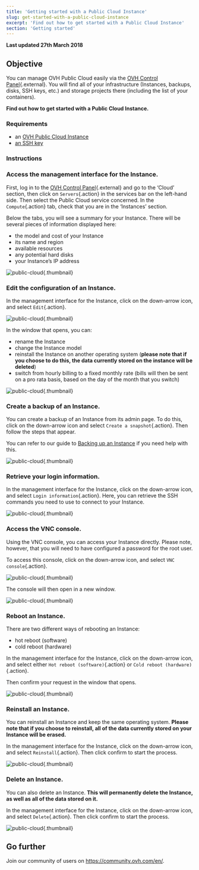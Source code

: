 ```yaml
---
title: 'Getting started with a Public Cloud Instance'
slug: get-started-with-a-public-cloud-instance
excerpt: 'Find out how to get started with a Public Cloud Instance'
section: 'Getting started'
---
```


**Last updated 27th March 2018**

## Objective

You can manage OVH Public Cloud easily via the [OVH Control Panel](https://www.ovh.com/auth/?action=gotomanager){.external}. You will find all of your infrastructure (Instances, backups, disks, SSH keys, etc.) and storage projects there (including the list of your containers).

**Find out how to get started with a Public Cloud Instance.**

### Requirements

- an [OVH Public Cloud Instance](../create_an_instance_in_your_ovh_customer_account/)
- [an SSH key](../create-ssh-keys/)

### Instructions

### Access the management interface for the Instance.

First, log in to the [OVH Control Panel](https://www.ovh.com/auth/?action=gotomanager){.external} and go to the ‘Cloud’ section, then click on `Servers`{.action} in the services bar on the left-hand side. Then select the Public Cloud service concerned. In the `Compute`{.action} tab, check that you are in the ‘Instances’ section.

Below the tabs, you will see a summary for your Instance. There will be several pieces of information displayed here:

- the model and cost of your Instance
- its name and region
- available resources
- any potential hard disks
- your Instance’s IP address

![public-cloud](images/3415-2.png){.thumbnail}

### Edit the configuration of an Instance.

In the management interface for the Instance, click on the down-arrow icon, and select `Edit`{.action}.

![public-cloud](images/3481-2.png){.thumbnail}

In the window that opens, you can:

- rename the Instance
- change the Instance model 
- reinstall the Instance on another operating system (**please note that if you choose to do this, the data currently stored on the instance will be deleted**)
- switch from hourly billing to a fixed monthly rate (bills will then be sent on a pro rata basis, based on the day of the month that you switch)

![public-cloud](images/3481-3.png){.thumbnail}

### Create a backup of an Instance.

You can create a backup of an Instance from its admin page.  To do this, click on the down-arrow icon and select `Create a snapshot`{.action}. Then follow the steps that appear.

You can refer to our guide to [Backing up an Instance](../back-up-instance/) if you need help with this. 

![public-cloud](images/3481-4.png){.thumbnail}

### Retrieve your login information.

In the management interface for the Instance, click on the down-arrow icon, and select `Login information`{.action}. Here, you can retrieve the SSH commands you need to use to connect to your Instance.

![public-cloud](images/3484-2.png){.thumbnail}

### Access the VNC console.

Using the VNC console, you can access your Instance directly. Please note, however, that you will need to have configured a password for the root user.

To access this console, click on the down-arrow icon, and select `VNC console`{.action}.

![public-cloud](images/3484-3.png){.thumbnail}

The console will then open in a new window. 

![public-cloud](images/3484-4.png){.thumbnail}

### Reboot an Instance.

There are two different ways of rebooting an Instance:

- hot reboot (software)
- cold reboot (hardware)

In the management interface for the Instance, click on the down-arrow icon, and select either `Hot reboot (software)`{.action} or `Cold reboot (hardware)`{.action}.

Then confirm your request in the window that opens.

![public-cloud](images/3484-5.png){.thumbnail}

### Reinstall an Instance.

You can reinstall an Instance and keep the same operating system. **Please note that if you choose to reinstall, all of the data currently stored on your Instance will be erased.**

In the management interface for the Instance, click on the down-arrow icon, and select `Reinstall`{.action}. Then click confirm to start the process. 

![public-cloud](images/3484-6.png){.thumbnail}

### Delete an Instance.

You can also delete an Instance. **This will permanently delete the Instance, as well as all of the data stored on it.**

In the management interface for the Instance, click on the down-arrow icon, and select `Delete`{.action}. Then click confirm to start the process. 

![public-cloud](images/3484-7.png){.thumbnail}

## Go further

Join our community of users on <https://community.ovh.com/en/>.